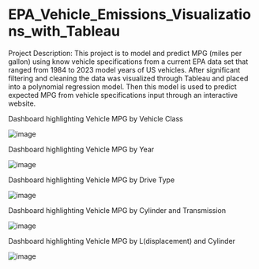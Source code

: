 # EPA_Vehicle_Emissions_Visualizations_with_Tableau

Project Description:
This project is to model and predict MPG (miles per gallon) using know vehicle specifications from a current EPA data set that ranged from 1984 to 2023 model years of US vehicles. After significant filtering and cleaning the data was visualized through Tableau and placed into a polynomial regression model. Then this model is used to predict expected MPG from vehicle specifications input through an interactive website.

Dashboard highlighting Vehicle MPG by Vehicle Class

![image](https://github.com/albertdudek7/EPA_Vehicle_Emissions_Visualizations_with_Tableau/assets/127783844/571c5b30-297e-451a-9b91-a7bef5713e0e)

Dashboard highlighting Vehicle MPG by Year

![image](https://github.com/albertdudek7/EPA_Vehicle_Emissions_Visualizations_with_Tableau/assets/127783844/71b9f287-c91b-4589-8674-88b17ef2b09e)


Dashboard highlighting Vehicle MPG by Drive Type

![image](https://github.com/albertdudek7/EPA_Vehicle_Emissions_Visualizations_with_Tableau/assets/127783844/c8cf8a20-38b5-4f01-887d-615902d0f516)

Dashboard highlighting Vehicle MPG by Cylinder and Transmission

![image](https://github.com/albertdudek7/EPA_Vehicle_Emissions_Visualizations_with_Tableau/assets/127783844/6282f584-bec1-442c-89aa-1898d6c392d0)


Dashboard highlighting Vehicle MPG by L(displacement) and Cylinder

![image](https://github.com/albertdudek7/EPA_Vehicle_Emissions_Visualizations_with_Tableau/assets/127783844/1ac777ae-929f-4d28-83c5-473219578657)


